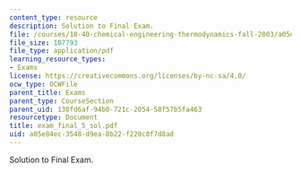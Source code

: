 ```yaml
---
content_type: resource
description: Solution to Final Exam.
file: /courses/10-40-chemical-engineering-thermodynamics-fall-2003/a05e84ec3548d9ea8b22f220c0f7d8ad_exam_final_5_sol.pdf
file_size: 107793
file_type: application/pdf
learning_resource_types:
- Exams
license: https://creativecommons.org/licenses/by-nc-sa/4.0/
ocw_type: OCWFile
parent_title: Exams
parent_type: CourseSection
parent_uid: 130fd6af-94b0-721c-2054-58f57b5fa463
resourcetype: Document
title: exam_final_5_sol.pdf
uid: a05e84ec-3548-d9ea-8b22-f220c0f7d8ad
---
```

Solution to Final Exam.